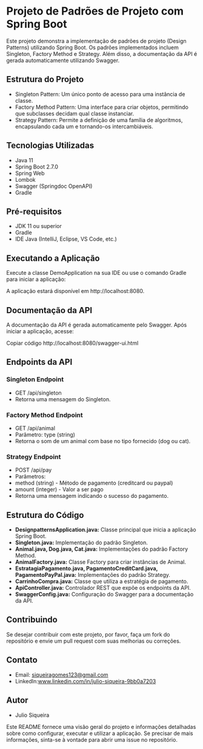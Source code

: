 
# Projeto de Padrões de Projeto com Spring Boot
Este projeto demonstra a implementação de padrões de projeto (Design Patterns) utilizando Spring Boot. Os padrões implementados incluem Singleton, Factory Method e Strategy. Além disso, a documentação da API é gerada automaticamente utilizando Swagger.

## Estrutura do Projeto
* Singleton Pattern: Um único ponto de acesso para uma instância de classe.
* Factory Method Pattern: Uma interface para criar objetos, permitindo que subclasses decidam qual classe instanciar.
* Strategy Pattern: Permite a definição de uma família de algoritmos, encapsulando cada um e tornando-os intercambiáveis.
## Tecnologias Utilizadas
* Java 11
* Spring Boot 2.7.0
* Spring Web
* Lombok
* Swagger (Springdoc OpenAPI)
* Gradle
## Pré-requisitos
* JDK 11 ou superior
* Gradle
* IDE Java (IntelliJ, Eclipse, VS Code, etc.)

## Executando a Aplicação
Execute a classe DemoApplication na sua IDE ou use o comando Gradle para iniciar a aplicação:


A aplicação estará disponível em http://localhost:8080.

## Documentação da API
A documentação da API é gerada automaticamente pelo Swagger. Após iniciar a aplicação, acesse:

Copiar código
http://localhost:8080/swagger-ui.html

## Endpoints da API
### Singleton Endpoint
* GET /api/singleton
* Retorna uma mensagem do Singleton.
### Factory Method Endpoint
* GET /api/animal
* Parâmetro: type (string)
* Retorna o som de um animal com base no tipo fornecido (dog ou cat).
### Strategy Endpoint
* POST /api/pay
* Parâmetros:
* method (string) - Método de pagamento (creditcard ou paypal)
* amount (integer) - Valor a ser pago
* Retorna uma mensagem indicando o sucesso do pagamento.
## Estrutura do Código
* **DesignpatternsApplication.java:**  Classe principal que inicia a aplicação Spring Boot.
* **Singleton.java:** Implementação do padrão Singleton.
* **Animal.java, Dog.java, Cat.java:** Implementações do padrão Factory Method.
* **AnimalFactory.java:** Classe Factory para criar instâncias de Animal.
* **EstratagiaPagamento.java, PagamentoCreditCard.java, PagamentoPayPal.java:** Implementações do padrão Strategy.
* **CarrinhoCompra.java:** Classe que utiliza a estratégia de pagamento.
* **ApiController.java:** Controlador REST que expõe os endpoints da API.
* **SwaggerConfig.java:** Configuração do Swagger para a documentação da API.
## Contribuindo
Se desejar contribuir com este projeto, por favor, faça um fork do repositório e envie um pull request com suas melhorias ou correções.

## Contato
* Email: siqueiragomes123@gmail.com
* LinkedIn:www.linkedin.com/in/julio-siqueira-9bb0a7203


## Autor
* Julio Siqueira
  
Este README fornece uma visão geral do projeto e informações detalhadas sobre como configurar, executar e utilizar a aplicação. Se precisar de mais informações, sinta-se à vontade para abrir uma issue no repositório.

